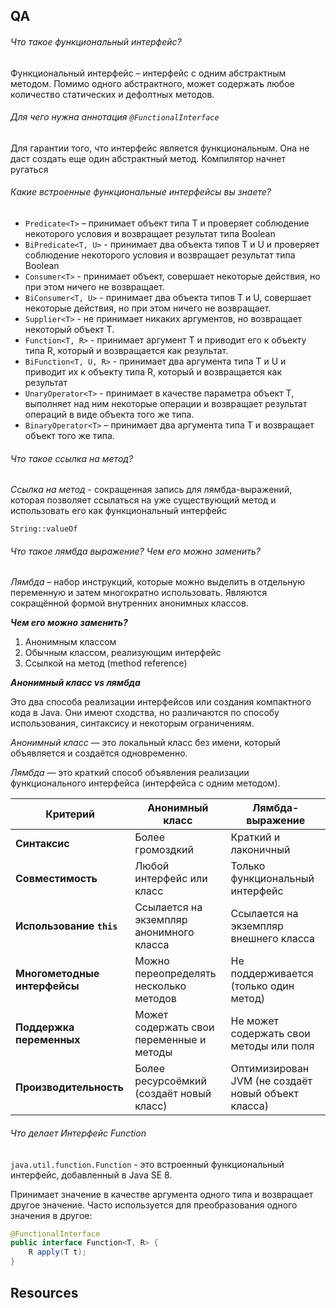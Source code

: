 ## QA

###### Что такое функциональный интерфейс? 

Функциональный интерфейс – интерфейс с одним абстрактным методом. Помимо одного абстрактного, может содержать любое количество статических и дефолтных методов.

###### Для чего нужна аннотация `@FunctionalInterface` 

Для гарантии того, что интерфейс является функциональным. Она не даст создать еще один абстрактный метод. Компилятор начнет ругаться

###### Какие встроенные функциональные интерфейсы вы знаете? 

- `Predicate<T>` – принимает объект типа T и проверяет соблюдение некоторого условия и возвращает результат типа Boolean
- `BiPredicate<T, U>` - принимает два объекта типов T и U и проверяет соблюдение некоторого условия и возвращает результат типа Boolean
- `Consumer<T>` - принимает объект, совершает некоторые действия, но при этом ничего не возвращает.
- `BiConsumer<T, U>` - принимает два объекта типов T и U, совершает некоторые действия, но при этом ничего не возвращает.
- `Supplier<T>` - не принимает никаких аргументов, но возвращает некоторый объект T.
- `Function<T, R>` - принимает аргумент T и приводит его к объекту типа R, который и возвращается как результат.
- `BiFunction<T, U, R>` - принимает два аргумента типа T и U и приводит их к объекту типа R, который и возвращается как результат
- `UnaryOperator<T>` - принимает в качестве параметра объект T, выполняет над ним некоторые операции и возвращает результат операций в виде объекта того же типа.
- `BinaryOperator<T>` – принимает два аргумента типа T и возвращает объект того же типа.

###### Что такое ссылка на метод? 

_Ссылка на метод_ - сокращенная запись для лямбда-выражений, которая позволяет ссылаться на уже существующий метод и использовать его как функциональный интерфейс

`String::valueOf`

###### Что такое лямбда выражение? Чем его можно заменить? 

_Лямбда_ – набор инструкций, которые можно выделить в отдельную переменную и затем многократно использовать. Являются сокращённой формой внутренних анонимных классов.

_**Чем его можно заменить?**_
1. Анонимным классом
2. Обычным классом, реализующим интерфейс
3. Ссылкой на метод (method reference)

_**Анонимный класс vs лямбда**_

Это два способа реализации интерфейсов или создания компактного кода в Java. Они имеют сходства, но различаются по способу использования, синтаксису и некоторым ограничениям.

_Анонимный класс_ — это локальный класс без имени, который объявляется и создаётся одновременно.

_Лямбда_ — это краткий способ объявления реализации функционального интерфейса (интерфейса с одним методом).

|**Критерий**|**Анонимный класс**|**Лямбда-выражение**|
|---|---|---|
|**Синтаксис**|Более громоздкий|Краткий и лаконичный|
|**Совместимость**|Любой интерфейс или класс|Только функциональный интерфейс|
|**Использование `this`**|Ссылается на экземпляр анонимного класса|Ссылается на экземпляр внешнего класса|
|**Многометодные интерфейсы**|Можно переопределять несколько методов|Не поддерживается (только один метод)|
|**Поддержка переменных**|Может содержать свои переменные и методы|Не может содержать свои методы или поля|
|**Производительность**|Более ресурсоёмкий (создаёт новый класс)|Оптимизирован JVM (не создаёт новый объект класса)|
###### Что делает Интерфейс Function

`java.util.function.Function` - это встроенный функциональный интерфейс, добавленный в Java SE 8.

Принимает значение в качестве аргумента одного типа и возвращает другое значение. Часто используется для преобразования одного значения в другое:

```java
@FunctionalInterface
public interface Function<T, R> {
    R apply(T t);
}
```
## Resources


